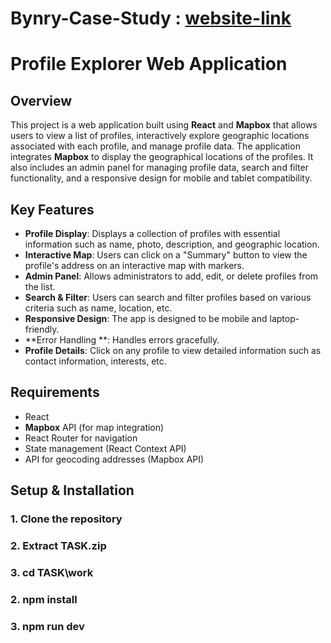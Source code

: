 # Bynry-Case-Study : [website-link](https://bynry-profile-explorer.netlify.app/)
# Profile Explorer Web Application

## Overview

This project is a web application built using **React** and **Mapbox** that allows users to view a list of profiles, interactively explore geographic locations associated with each profile, and manage profile data. The application integrates **Mapbox** to display the geographical locations of the profiles. It also includes an admin panel for managing profile data, search and filter functionality, and a responsive design for mobile and tablet compatibility.

## Key Features

- **Profile Display**: Displays a collection of profiles with essential information such as name, photo, description, and geographic location.
- **Interactive Map**: Users can click on a "Summary" button to view the profile's address on an interactive map with markers.
- **Admin Panel**: Allows administrators to add, edit, or delete profiles from the list.
- **Search & Filter**: Users can search and filter profiles based on various criteria such as name, location, etc.
- **Responsive Design**: The app is designed to be mobile and laptop-friendly.
- **Error Handling **: Handles errors gracefully.
- **Profile Details**: Click on any profile to view detailed information such as contact information, interests, etc.

## Requirements

- React
- **Mapbox** API (for map integration)
- React Router for navigation
- State management (React Context API)
- API for geocoding addresses (Mapbox API)

## Setup & Installation

### 1. Clone the repository
### 2. Extract TASK.zip
### 3. cd TASK\work
### 2. npm install
### 3. npm run dev
